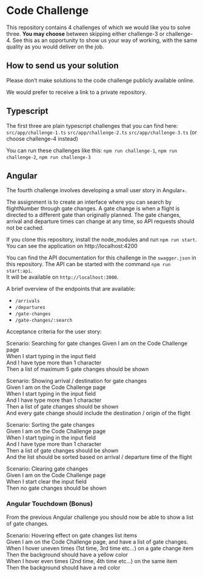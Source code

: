 # Code Challenge

This repository contains 4 challenges of which we would like you to solve three. **You may choose** between skipping either challenge-3 or challenge-4. See this as an opportunity to show us your way of working, with the same quality as you would deliver on the job.

## How to send us your solution

Please don’t make solutions to the code challenge publicly available online.

We would prefer to receive a link to a private repository.

## Typescript

The first three are plain typescript challenges that you can find here:  
`src/app/challenge-1.ts`
`src/app/challenge-2.ts`
`src/app/challenge-3.ts` (or choose challenge-4 instead)

You can run these challenges like this: `npm run challenge-1`, `npm run challenge-2`, `npm run challenge-3`

## Angular

The fourth challenge involves developing a small user story in Angular+. 

The assignment is to create an interface where you can search by flightNumber through gate changes. A gate change is when a flight is directed to a different gate than originally planned. The gate changes, arrival and departure times can change at any time, so API requests should not be cached.  


If you clone this repository, install the node_modules and run `npm run start`.   
You can see the application on http://localhost:4200

You can find the API documentation for this challenge in the `swagger.json` in this repository.
The API can be started with the command `npm run start:api`.  
It will be available on `http://localhost:3000`.  


A brief overview of the endpoints that are available:

-   `/arrivals`
-   `/departures`
-   `/gate-changes`
-   `/gate-changes/:search`

Acceptance criteria for the user story:

Scenario: Searching for gate changes
Given I am on the Code Challenge page  
When I start typing in the input field  
And I have type more than 1 character  
Then a list of maximum 5 gate changes should be shown  


Scenario: Showing arrival / destination for gate changes  
Given I am on the Code Challenge page  
When I start typing in the input field  
And I have type more than 1 character  
Then a list of gate changes should be shown  
And every gate change should include the destination / origin of the flight  


Scenario: Sorting the gate changes  
Given I am on the Code Challenge page  
When I start typing in the input field  
And I have type more than 1 character  
Then a list of gate changes should be shown  
And the list should be sorted based on arrival / departure time of the flight  


Scenario: Clearing gate changes  
Given I am on the Code Challenge page  
When I start clear the input field  
Then no gate changes should be shown  


### Angular Touchdown (Bonus)
From the previous Angular challenge you should now be able to show a list of gate changes.

Scenario: Hovering effect on gate changes list items  
Given I am on the Code Challenge page, and have a list of gate changes.  
When I hover uneven times (1st time, 3rd time etc...) on a gate change item  
Then the background should have a yellow color  
When I hover even times (2nd time, 4th time etc...) on the same item  
Then the background should have a red color  
